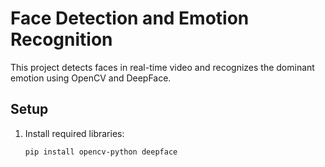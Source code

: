 # Face Detection and Emotion Recognition

This project detects faces in real-time video and recognizes the dominant emotion using OpenCV and DeepFace.

## Setup

1. Install required libraries:
   ```bash
   pip install opencv-python deepface
